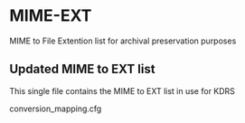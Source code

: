 # MIME-EXT
MIME to File Extention list for archival preservation purposes

## Updated MIME to EXT list ##

This single file contains the MIME to EXT list in use for KDRS

conversion_mapping.cfg
